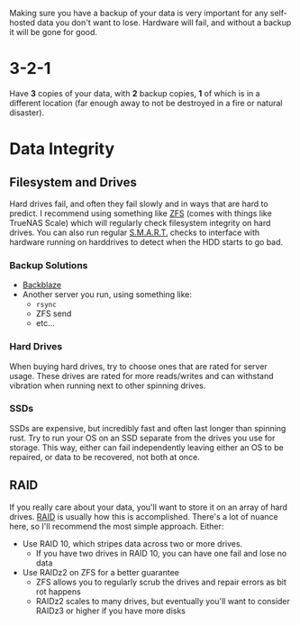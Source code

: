 Making sure you have a backup of your data is very important for any self-hosted data you don't want to lose. Hardware will fail, and without a backup it will be gone for good.

# 3-2-1

Have **3** copies of your data, with **2** backup copies, **1** of which is in a different location (far enough away to not be destroyed in a fire or natural disaster).

# Data Integrity

## Filesystem and Drives

Hard drives fail, and often they fail slowly and in ways that are hard to predict. I recommend using something like [ZFS](https://en.wikipedia.org/wiki/ZFS) (comes with things like TrueNAS Scale) which will regularly check filesystem integrity on hard drives. You can also run regular [S.M.A.R.T.](https://en.wikipedia.org/wiki/Self-Monitoring,_Analysis_and_Reporting_Technology) checks to interface with hardware running on harddrives to detect when the HDD starts to go bad.

### Backup Solutions

* [Backblaze](https://www.backblaze.com/)
* Another server you run, using something like:
	* `rsync`
	* ZFS send
	* etc...

### Hard Drives

When buying hard drives, try to choose ones that are rated for server usage. These drives are rated for more reads/writes and can withstand vibration when running next to other spinning drives.

### SSDs

SSDs are expensive, but incredibly fast and often last longer than spinning rust. Try to run your OS on an SSD separate from the drives you use for storage. This way, either can fail independently leaving either an OS to be repaired, or data to be recovered, not both at once.

## RAID

If you really care about your data, you'll want to store it on an array of hard drives. [RAID](https://en.wikipedia.org/wiki/RAID) is usually how this is accomplished. There's a lot of nuance here, so I'll recommend the most simple approach. Either:

* Use RAID 10, which stripes data across two or more drives.
	* If you have two drives in RAID 10, you can have one fail and lose no data
* Use RAIDz2 on ZFS for a better guarantee
	* ZFS allows you to regularly scrub the drives and repair errors as bit rot happens
	* RAIDz2 scales to many drives, but eventually you'll want to consider RAIDz3 or higher if you have more disks

